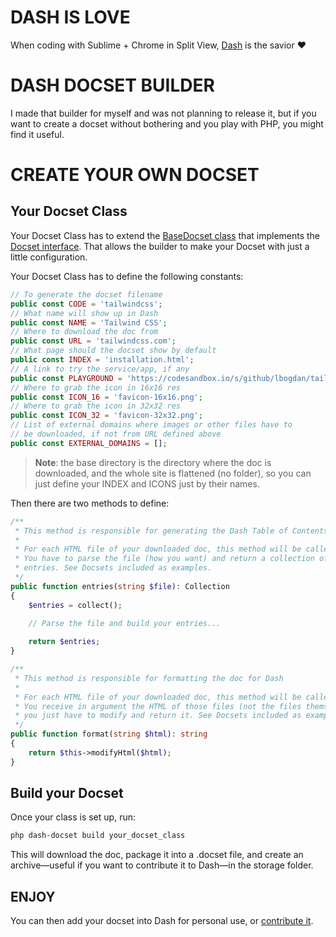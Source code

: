 # DASH IS LOVE

When coding with Sublime + Chrome in Split View, [Dash](http://kapeli.com/) is the savior ❤️

# DASH DOCSET BUILDER

I made that builder for myself and was not planning to release it, but if you want to create a docset without bothering and you play with PHP, you might find it useful.

# CREATE YOUR OWN DOCSET

## Your Docset Class

Your Docset Class has to extend the [BaseDocset class](https://github.com/godbout/dash-docset-builder/blob/master/app/Docsets/BaseDocset.php) that implements the [Docset interface](https://github.com/godbout/dash-docset-builder/blob/master/app/Contracts/Docset.php). That allows the builder to make your Docset with just a little configuration.

Your Docset Class has to define the following constants:

```php
// To generate the docset filename
public const CODE = 'tailwindcss';
// What name will show up in Dash
public const NAME = 'Tailwind CSS';
// Where to download the doc from
public const URL = 'tailwindcss.com';
// What page should the docset show by default
public const INDEX = 'installation.html';
// A link to try the service/app, if any
public const PLAYGROUND = 'https://codesandbox.io/s/github/lbogdan/tailwindcss-playground';
// Where to grab the icon in 16x16 res
public const ICON_16 = 'favicon-16x16.png';
// Where to grab the icon in 32x32 res
public const ICON_32 = 'favicon-32x32.png';
// List of external domains where images or other files have to
// be downloaded, if not from URL defined above
public const EXTERNAL_DOMAINS = [];
```

>**Note**: the base directory is the directory where the doc is downloaded, and the whole site is flattened (no folder), so you can just define your INDEX and ICONS just by their names.


Then there are two methods to define:

```php
/**
 * This method is responsible for generating the Dash Table of Contents
 *
 * For each HTML file of your downloaded doc, this method will be called.
 * You have to parse the file (how you want) and return a collection of
 * entries. See Docsets included as examples.
 */
public function entries(string $file): Collection
{
    $entries = collect();

    // Parse the file and build your entries...
        
    return $entries;
}

/**
 * This method is responsible for formatting the doc for Dash
 *
 * For each HTML file of your downloaded doc, this method will be called.
 * You receive in argument the HTML of those files (not the files themselves!),
 * you just have to modify and return it. See Docsets included as examples.
 */
public function format(string $html): string
{
    return $this->modifyHtml($html);
}
```

## Build your Docset

Once your class is set up, run:
```bash
php dash-docset build your_docset_class
```

This will download the doc, package it into a .docset file, and create an archive—useful if you want to contribute it to Dash—in the storage folder.

## ENJOY

You can then add your docset into Dash for personal use, or [contribute it](https://github.com/Kapeli/Dash-User-Contributions).

